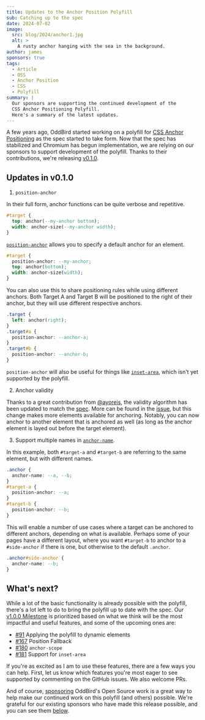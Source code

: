 ```yaml
---
title: Updates to the Anchor Position Polyfill
sub: Catching up to the spec
date: 2024-07-02
image:
  src: blog/2024/anchor1.jpg
  alt: >
    A rusty anchor hanging with the sea in the background.
author: james
sponsors: true
tags:
  - Article
  - OSS
  - Anchor Position
  - CSS
  - Polyfill
summary: |
  Our sponsors are supporting the continued development of the
  CSS Anchor Positioning Polyfill.
  Here's a summary of the latest updates.
---
```


A few years ago, OddBird started working on a polyfill for [CSS Anchor
Positioning] as the spec started to take form. Now that the spec has stabilized
and Chromium has begun implementation, we are relying on our sponsors to support
development of the polyfill. Thanks to their contributions, we're releasing
[v0.1.0].

[CSS Anchor Positioning]: https://drafts.csswg.org/css-anchor-position/
[v0.1.0]: https://github.com/oddbird/css-anchor-positioning/releases/tag/v0.1.0

## Updates in v0.1.0

1. `position-anchor`

In their full form, anchor functions can be quite verbose and repetitive.

```css
#target {
  top: anchor(--my-anchor bottom);
  width: anchor-size(--my-anchor width);
}
```

[`position-anchor`] allows you to specify a default anchor for an element.

[`position-anchor`]: https://drafts.csswg.org/css-anchor-position/#position-anchor

```css
#target {
  position-anchor: --my-anchor;
  top: anchor(bottom);
  width: anchor-size(width);
}
```

You can also use this to share positioning rules while using different anchors.
Both Target A and Target B will be positioned to the right of their anchor, but
they will use different respective anchors.

```css
.target {
  left: anchor(right);
}
.target#a {
  position-anchor: --anchor-a;
}
.target#b {
  position-anchor: --anchor-b;
}
```

`position-anchor` will also be useful for things like [`inset-area`], which
isn't yet supported by the polyfill.

[`inset-area`]: https://drafts.csswg.org/css-anchor-position/#inset-area

2. Anchor validity

Thanks to a great contribution from [@ayoreis], the validity algorithm has been
updated to match the [spec]. More can be found in the [issue], but this change
makes more elements available for anchoring. Notably, you can now anchor to
another element that is anchored as well (as long as the anchor element is layed
out before the target element).

[@ayoreis]: https://github.com/ayoreis
[spec]: https://drafts.csswg.org/css-anchor-position/#target
[issue]: https://github.com/oddbird/css-anchor-positioning/issues/103

3. Support multiple names in [`anchor-name`].

[`anchor-name`]: https://drafts.csswg.org/css-anchor-position/#name

In this example, both `#target-a` and `#target-b` are referring to the same
element, but with different names.

```css
.anchor {
  anchor-name: --a, --b;
}
#target-a {
  position-anchor: --a;
}
#target-b {
  position-anchor: --b;
}
```

This will enable a number of use cases where a target can be anchored to
different anchors, depending on what is available. Perhaps some of your pages
have a different layout, where you want `#target-b` to anchor to a
`#side-anchor` if there is one, but otherwise to the default `.anchor`.

```css
.anchor#side-anchor {
  anchor-name: --b;
}
```

## What's next?

While a lot of the basic functionality is already possible with the polyfill,
there's a lot left to do to bring the polyfill up to date with the spec. Our
[v1.0.0 Milestone] is prioritized based on what we think will be the most
impactful and useful features, and some of the upcoming ones are:

[v1.0.0 Milestone]: https://github.com/oddbird/css-anchor-positioning/milestone/1

- [#91] Applying the polyfill to dynamic elements
- [#167] Position Fallback
- [#180] `anchor-scope`
- [#181] Support for `inset-area`

[#91]: https://github.com/oddbird/css-anchor-positioning/issues/91
[#167]: https://github.com/oddbird/css-anchor-positioning/issues/167
[#180]: https://github.com/oddbird/css-anchor-positioning/issues/180
[#181]: https://github.com/oddbird/css-anchor-positioning/issues/181

If you're as excited as I am to use these features, there are a few ways you can
help. First, let us know which features you're most eager to see supported by
commenting on the GitHub issues. We also welcome PRs.

And of course, [sponsoring] OddBird's Open Source work is a great way to help
make our continued work on this polyfill (and others) possible. We're grateful
for our existing sponsors who have made this release possible, and you can see
them [below].

[sponsoring]: https://opencollective.com/oddbird-open-source
[below]: #open-source-sponsors
